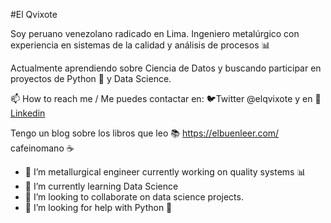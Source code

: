 #El Qvixote

Soy peruano venezolano radicado en Lima. Ingeniero metalúrgico con experiencia en sistemas de la calidad y análisis de procesos 📊


Actualmente aprendiendo sobre Ciencia de Datos y buscando participar en proyectos de Python 🐍 y Data Science.


📫 How to reach me / Me puedes contactar en: 🐦Twitter @elqvixote y en 📄 [Linkedin](https://www.linkedin.com/in/robertosheldon/)            
               
                   
Tengo un blog sobre los libros que leo 📚 https://elbuenleer.com/ cafeinomano  ☕
    
- 🔭 I’m metallurgical engineer currently working on quality systems 📊 
- 🌱 I’m currently learning Data Science 
- 👯 I’m looking to collaborate on data science projects.
- 🤔 I’m looking for help with Python 🐍 
